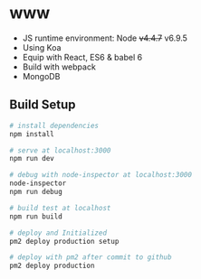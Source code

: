 # www

* JS runtime environment: Node ~~v4.4.7~~ v6.9.5
* Using Koa
* Equip with React, ES6 & babel 6
* Build with webpack
* MongoDB

## Build Setup

``` bash
# install dependencies
npm install

# serve at localhost:3000
npm run dev

# debug with node-inspector at localhost:3000
node-inspector
npm run debug

# build test at localhost
npm run build

# deploy and Initialized
pm2 deploy production setup

# deploy with pm2 after commit to github
pm2 deploy production
```
